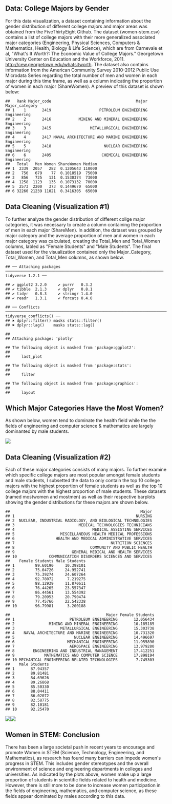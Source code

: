 Data: College Majors by Gender
------------------------------

For this data visualization, a dataset containing information about the gender distribution of different college majors and major areas was obtained from the FiveThirtyEight Github. The dataset (women-stem.csv) contains a list of college majors with their more generalized associated major categories (Engineering, Physical Sciences, Computers & Mathematics, Health, Biology & Life Science), which are from Carnevale et al, "What's It Worth?: The Economic Value of College Majors." Georgetown University Center on Education and the Workforce, 2011. <http://cew.georgetown.edu/whatsitworth>. The dataset also contains information from the American Community Survey 2010-2012 Public Use Microdata Series regarding the total number of men and women in each major during this time frame, as well as a column indicating the proportion of women in each major (ShareWomen). A preview of this dataset is shown below:

    ##   Rank Major_code                                     Major Major_category
    ## 1    1       2419                     PETROLEUM ENGINEERING    Engineering
    ## 2    2       2416            MINING AND MINERAL ENGINEERING    Engineering
    ## 3    3       2415                 METALLURGICAL ENGINEERING    Engineering
    ## 4    4       2417 NAVAL ARCHITECTURE AND MARINE ENGINEERING    Engineering
    ## 5    5       2418                       NUCLEAR ENGINEERING    Engineering
    ## 6    6       2405                      CHEMICAL ENGINEERING    Engineering
    ##   Total   Men Women ShareWomen Median
    ## 1  2339  2057   282  0.1205643 110000
    ## 2   756   679    77  0.1018519  75000
    ## 3   856   725   131  0.1530374  73000
    ## 4  1258  1123   135  0.1073132  70000
    ## 5  2573  2200   373  0.1449670  65000
    ## 6 32260 21239 11021  0.3416305  65000

Data Cleaning (Visualization \#1)
---------------------------------

To further analyze the gender distribution of different collge major categories, it was necessary to create a column containing the proportion of men in each major (ShareMen). In addition, the dataset was grouped by major category and the average proportion of men and women in each major category was calculated, creating the Total\_Men and Total\_Women columns, labled as "Female Students" and "Male Students". The final dataset used for the visualization contained only the Major\_Category, Total\_Women, and Total\_Men columns, as shown below.

    ## ── Attaching packages ───────────────────────────────────────────────────────────────────── tidyverse 1.2.1 ──

    ## ✔ ggplot2 3.2.0     ✔ purrr   0.3.2
    ## ✔ tibble  2.1.3     ✔ dplyr   0.8.1
    ## ✔ tidyr   0.8.3     ✔ stringr 1.4.0
    ## ✔ readr   1.3.1     ✔ forcats 0.4.0

    ## ── Conflicts ──────────────────────────────────────────────────────────────────────── tidyverse_conflicts() ──
    ## ✖ dplyr::filter() masks stats::filter()
    ## ✖ dplyr::lag()    masks stats::lag()

    ## 
    ## Attaching package: 'plotly'

    ## The following object is masked from 'package:ggplot2':
    ## 
    ##     last_plot

    ## The following object is masked from 'package:stats':
    ## 
    ##     filter

    ## The following object is masked from 'package:graphics':
    ## 
    ##     layout

Which Major Categories Have the Most Women?
-------------------------------------------

As shown below, women tend to dominate the health field while the the fields of engineering and computer science & mathematics are largely dominanted by male students.

![](FinalProject_STEM_files/figure-markdown_github/unnamed-chunk-3-1.png)

Data Cleaning (Visualization \#2)
---------------------------------

Each of these major categories consists of many majors. To further examine which specific college majors are most popular amongst female students and male students, I subsetted the data to only contain the top 10 college majors with the highest proportion of female students as well as the top 10 college majors with the highest proportion of male students. These datasets (named mostwomen and mostmen) as well as their respective barplots showing the gender distributions for these majors are shown below.

    ##                                                         Major
    ## 1                                                     NURSING
    ## 2  NUCLEAR, INDUSTRIAL RADIOLOGY, AND BIOLOGICAL TECHNOLOGIES
    ## 3                            MEDICAL TECHNOLOGIES TECHNICIANS
    ## 4                                  MEDICAL ASSISTING SERVICES
    ## 5                    MISCELLANEOUS HEALTH MEDICAL PROFESSIONS
    ## 6                  HEALTH AND MEDICAL ADMINISTRATIVE SERVICES
    ## 7                                          NUTRITION SCIENCES
    ## 8                                 COMMUNITY AND PUBLIC HEALTH
    ## 9                         GENERAL MEDICAL AND HEALTH SERVICES
    ## 10              COMMUNICATION DISORDERS SCIENCES AND SERVICES
    ##    Female Students Male Students
    ## 1         89.60190     10.398101
    ## 2         75.04726     24.952741
    ## 3         75.39274     24.607264
    ## 4         92.78072      7.219275
    ## 5         88.12939     11.870611
    ## 6         76.44265     23.557347
    ## 7         86.44561     13.554392
    ## 8         79.20953     20.790474
    ## 9         77.45766     22.542338
    ## 10        96.79981      3.200188

    ##                                          Major Female Students
    ## 1                        PETROLEUM ENGINEERING       12.056434
    ## 2               MINING AND MINERAL ENGINEERING       10.185185
    ## 3                    METALLURGICAL ENGINEERING       15.303738
    ## 4    NAVAL ARCHITECTURE AND MARINE ENGINEERING       10.731320
    ## 5                          NUCLEAR ENGINEERING       14.496697
    ## 6                       MECHANICAL ENGINEERING       11.955890
    ## 7                        AEROSPACE ENGINEERING       13.979280
    ## 8        ENGINEERING AND INDUSTRIAL MANAGEMENT       17.412251
    ## 9             MATHEMATICS AND COMPUTER SCIENCE       17.898194
    ## 10 MECHANICAL ENGINEERING RELATED TECHNOLOGIES        7.745303
    ##    Male Students
    ## 1       87.94357
    ## 2       89.81481
    ## 3       84.69626
    ## 4       89.26868
    ## 5       85.50330
    ## 6       88.04411
    ## 7       86.02072
    ## 8       82.58775
    ## 9       82.10181
    ## 10      92.25470

![](FinalProject_STEM_files/figure-markdown_github/unnamed-chunk-5-1.png)![](FinalProject_STEM_files/figure-markdown_github/unnamed-chunk-5-2.png)

Women in STEM: Conclusion
-------------------------

There has been a large societal push in recent years to encourage and promote Women in STEM (Science, Technology, Engineering, and Mathematics), as research has found many barriers can impede women's progress in STEM. This includes gender stereotypes and the overall environment of science and engineering departments in colleges and universities. As indicated by the plots above, women make up a large proportion of students in scientific fields related to health and medicine. However, there is still more to be done to increase women participation in the fields of engineering, mathematics, and computer science, as these fields appear dominated by males according to this data.
